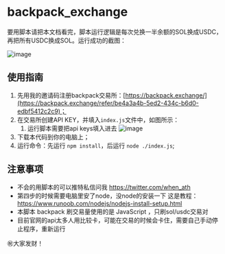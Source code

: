 # backpack_exchange

 要用脚本请把本文档看完，脚本运行逻辑是每次兑换一半余额的SOL换成USDC，再把所有USDC换成SOL。运行成功的截图：

 ![image](https://github.com/catsats/backpack_exchange/assets/154321884/61503391-05ad-44d3-a121-6e6393907245)
 
 ## 使用指南
 1. 先用我的邀请码注册backpack交易所：[https://backpack.exchange/](https://backpack.exchange/refer/be4a3a4b-5ed2-434c-b6d0-edbf5412c2c9)；
 2. 在交易所创建API KEY，并填入`index.js`文件中，如图所示：
    1. 运行脚本需要把api keys填入进去
    ![image](https://github.com/catsats/backpack_exchange/assets/154321884/52850aab-6b10-4678-93d6-4b56d2be2449)
 3. 下载本代码到你的电脑上；
 4. 运行命令：先运行 `npm install`，后运行 `node ./index.js`;

 ## 注意事项
 - 不会的用脚本的可以推特私信问我 https://twitter.com/when_ath
 - 第四步的时候需要电脑里安了node，没node的安装一下 这是教程：https://www.runoob.com/nodejs/nodejs-install-setup.html
 - 本脚本 backpack 刷交易量使用的是 JavaScript ，只刷sol/usdc交易对
 - 目前官网的api太多人用比较卡，可能在交易的时候会卡住，需要自己手动停止程序，重新运行

㊗️大家发财！



 

 


